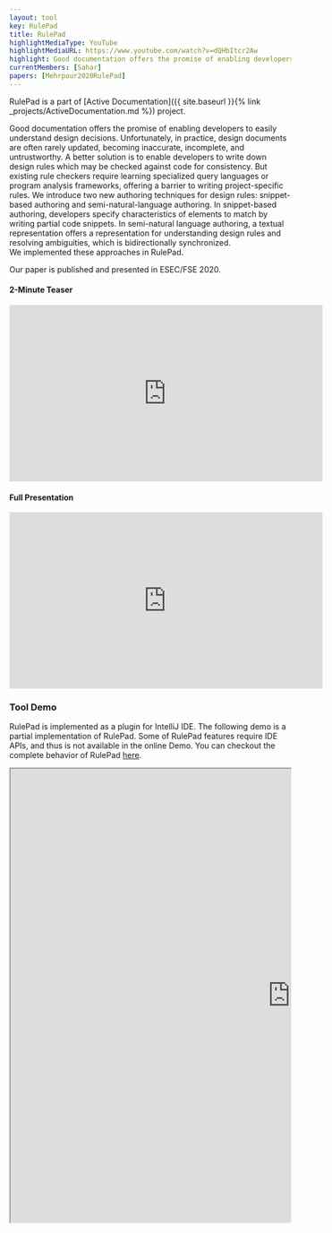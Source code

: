 ```yaml
---
layout: tool
key: RulePad
title: RulePad
highlightMediaType: YouTube
highlightMediaURL: https://www.youtube.com/watch?v=dQHbItcr2Aw
highlight: Good documentation offers the promise of enabling developers to easily understand design decisions. Unfortunately, in practice, design documents are often rarely updated, becoming inaccurate, incomplete, and untrustworthy. A better solution is to enable developers to write down design rules which may be checked against code for consistency. But existing rule checkers require learning specialized query languages or program analysis frameworks, offering a barrier to writing project-specific rules. We introduce two new authoring techniques for design rules; snippet-based authoring and semi-natural-language authoring. We implemented these approaches in RulePad.
currentMembers: [Sahar] 
papers: [Mehrpour2020RulePad]
---
```


RulePad is a part of [Active Documentation]({{ site.baseurl }}{% link _projects/ActiveDocumentation.md %}) project.

Good documentation offers the promise of enabling developers to easily understand design decisions. 
Unfortunately, in practice, design documents are often rarely updated, becoming inaccurate, incomplete, and untrustworthy. A better solution is to enable developers to write down design rules which may be checked against code for consistency. But existing rule checkers require learning specialized query languages or program analysis frameworks, offering a barrier to writing project-specific rules. 
We introduce two new authoring techniques for design rules: snippet-based authoring and semi-natural-language authoring.
In snippet-based authoring, 
developers specify characteristics of elements to match by writing partial code snippets. 
In semi-natural language authoring, 
a textual representation offers a representation for understanding design rules and resolving ambiguities, 
which is bidirectionally synchronized.  
We implemented these approaches in RulePad. 


Our paper is published and presented in ESEC/FSE 2020. 

#### 2-Minute Teaser

<div class="youTube-wrapper mt-3 mb-5">
<iframe width="560" height="315" src="https://www.youtube.com/embed/dQHbItcr2Aw" frameborder="0" allow="accelerometer; autoplay; encrypted-media; gyroscope; picture-in-picture" allowfullscreen></iframe>
</div>

#### Full Presentation

<div class="youTube-wrapper mt-3 mb-5">
<iframe width="560" height="315" src="https://www.youtube.com/embed/4rUYS8enKA0" frameborder="0" allow="accelerometer; autoplay; encrypted-media; gyroscope; picture-in-picture" allowfullscreen></iframe>
</div>


### Tool Demo 

RulePad is implemented as a plugin for IntelliJ IDE. 
The following demo is a partial implementation of RulePad. Some of RulePad features require IDE APIs, and thus is not available in the online Demo. 
You can checkout the complete behavior of RulePad [here](https://www.youtube.com/watch?v=u_IjorRovxc).

<div style="overflow: auto">
<iframe height="810" width="1000" src="https://saharmehrpour.github.io/RulePad-Demo/"></iframe>
</div>